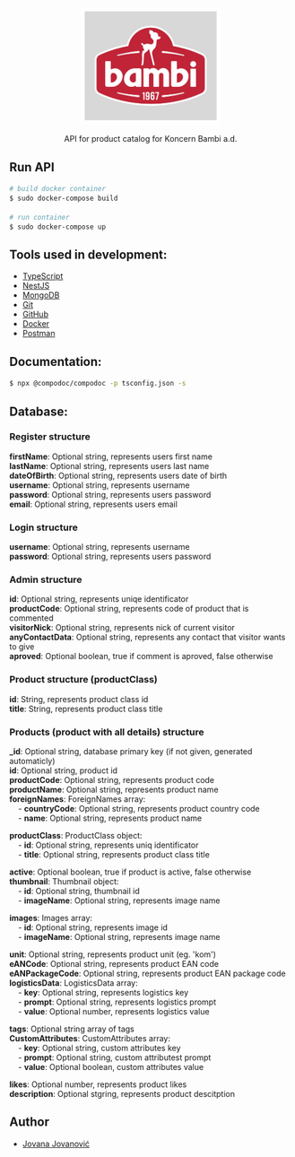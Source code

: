 <p align="center">
  <a href="https://bambi.rs/" target="blank"><img src="bambi.jpg" alt="Bambi Logo" width="250"/></a>
</p>

<p align="center">API for product catalog for Koncern Bambi a.d.</p>

## Run API

```bash
# build docker container
$ sudo docker-compose build

# run container
$ sudo docker-compose up
```

## Tools used in development:

- [TypeScript](https://www.typescriptlang.org/)
- [NestJS](https://nestjs.com/)
- [MongoDB](https://www.mongodb.com/)
- [Git](https://git-scm.com/)
- [GitHub](https://github.com/)
- [Docker](https://www.docker.com/)
- [Postman](https://www.postman.com/)


## Documentation:

```bash
$ npx @compodoc/compodoc -p tsconfig.json -s
```
## Database:

### Register structure

**firstName**:  Optional string, represents users first name<br>
**lastName**: Optional string, represents users last name<br>
**dateOfBirth**: Optional string, represents users date of birth<br>
**username**: Optional string, represents username<br>
**password**: Optional string, represents users password<br>
**email**: Optional string, represents users email<br>

### Login structure

**username**: Optional string, represents username<br>
**password**: Optional string, represents users password<br>

### Admin structure

**id**:             Optional string, represents uniqe identificator<br>
**productCode**:    Optional string, represents code of product that is commented<br>
**visitorNick**:    Optional string, represents nick of current visitor<br>
**anyContactData**: Optional string, represents any contact that visitor wants to give<br>
**aproved**:        Optional boolean, true if comment is aproved, false otherwise<br>

### Product structure (productClass)

**id**:    String, represents product class id<br>
**title**: String, represents product class title<br>

### Products (product with all details) structure

**&#95;id**: Optional string, database primary key (if not given, generated automaticly)<br>
**id**: Optional string, product id<br>
**productCode**: Optional string, represents product code<br>
**productName**: Optional string, represents product name<br>
**foreignNames**: ForeignNames array:<br>
&nbsp;&nbsp;&nbsp;&nbsp;- **countryCode**: Optional string, represents product country code<br>
&nbsp;&nbsp;&nbsp;&nbsp;- **name**: Optional string, represents product name<br>

**productClass**: ProductClass object:<br>
&nbsp;&nbsp;&nbsp;&nbsp;- **id**: Optional string, represents uniq identificator<br>
&nbsp;&nbsp;&nbsp;&nbsp;- **title**: Optional string, represents product class title<br>

**active**: Optional boolean, true if product is active, false otherwise<br>
**thumbnail**: Thumbnail object:<br>
&nbsp;&nbsp;&nbsp;&nbsp;- **id**: Optional string, thumbnail id<br>
&nbsp;&nbsp;&nbsp;&nbsp;- **imageName**: Optional string, represents image name<br>

**images**: Images array:<br>
&nbsp;&nbsp;&nbsp;&nbsp;- **id**: Optional string, represents image id<br>
&nbsp;&nbsp;&nbsp;&nbsp;- **imageName**: Optional string, represents image name<br>

**unit**: Optional string, represents product unit (eg. 'kom')<br>
**eANCode**: Optional string, represents product EAN code<br>
**eANPackageCode**: Optional string, represents product EAN package code<br>
**logisticsData**: LogisticsData array:<br>
&nbsp;&nbsp;&nbsp;&nbsp;- **key**: Optional string, represents logistics key<br>
&nbsp;&nbsp;&nbsp;&nbsp;- **prompt**: Optional string, represents logistics prompt<br>
&nbsp;&nbsp;&nbsp;&nbsp;- **value**: Optional number, represents logistics value<br>

**tags**: Optional string array of tags<br>
**CustomAttributes**: CustomAttributes array:<br>
&nbsp;&nbsp;&nbsp;&nbsp;- **key**: Optional string, custom attributes key<br>
&nbsp;&nbsp;&nbsp;&nbsp;- **prompt**: Optional string, custom attributest prompt<br>
&nbsp;&nbsp;&nbsp;&nbsp;- **value**: Optional boolean, custom attributes value<br>

**likes**: Optional number, represents product likes<br>
**description**: Optional stgring, represents product descitption<br>


## Author

- [Jovana Jovanović](https://github.com/jjovana314)
